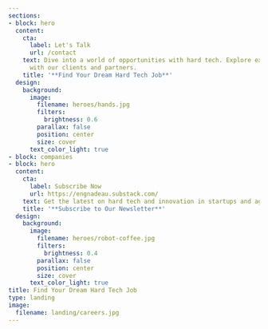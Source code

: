```yaml
---
sections:
- block: hero
  content:
    cta:
      label: Let's Talk
      url: /contact
    text: Dive into a world of opportunities with hard tech. Explore exciting careers
      with our clients and partners.
    title: '**Find Your Dream Hard Tech Job**'
  design:
    background:
      image:
        filename: heroes/hands.jpg
        filters:
          brightness: 0.6
        parallax: false
        position: center
        size: cover
      text_color_light: true
- block: companies
- block: hero
  content:
    cta:
      label: Subscribe Now
      url: https://engnadeau.substack.com/
    text: Get the latest on hard tech and innovation in startups and agile businesses.
    title: '**Subscribe to Our Newsletter**'
  design:
    background:
      image:
        filename: heroes/robot-coffee.jpg
        filters:
          brightness: 0.4
        parallax: false
        position: center
        size: cover
      text_color_light: true
title: Find Your Dream Hard Tech Job
type: landing
image:
  filename: landing/careers.jpg
---
```

